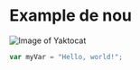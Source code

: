 # Example de nou

![Image of Yaktocat](https://octodex.github.com/images/yaktocat.png)

``` javascript
var myVar = "Hello, world!";
```

